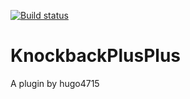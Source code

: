 [![Build status](https://img.shields.io/gitlab/pipeline/hugo4715/knockbackplusplus.svg)](https://gitlab.com/hugo4715/KnockbackPlusPlus/pipelines)
# KnockbackPlusPlus
A plugin by hugo4715
